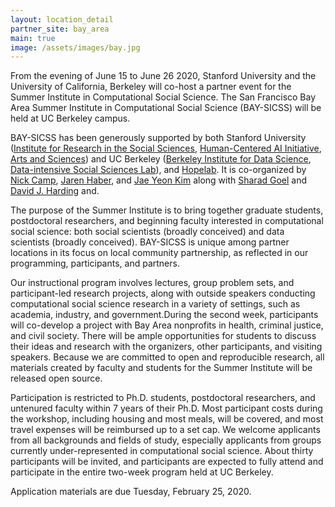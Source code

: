 ```yaml
---
layout: location_detail
partner_site: bay_area
main: true
image: /assets/images/bay.jpg
---
```


From the evening of June 15 to June 26 2020, Stanford University and the University of California, Berkeley will co-host a partner event for the Summer Institute in Computational Social Science. The San Francisco Bay Area Summer Institute in Computational Social Science (BAY-SICSS) will be held at UC Berkeley campus. 

BAY-SICSS has been generously supported by both Stanford University ([Institute for Research in the Social Sciences](https://iriss.stanford.edu/), [Human-Centered AI Initiative](https://hai.stanford.edu/), [Arts and Sciences](https://exploredegrees.stanford.edu/schoolofhumanitiesandsciences/)) and UC Berkeley ([Berkeley Institute for Data Science](https://bids.berkeley.edu/), [Data-intensive Social Sciences Lab](https://dlab.berkeley.edu/)), and [Hopelab](https://hopelab.org/). It is co-organized by [Nick Camp](https://ncamp.people.stanford.edu/), [Jaren Haber](https://www.jarenhaber.com/), and [Jae Yeon Kim](https://jaeyk.github.io/) along with [Sharad Goel](https://5harad.com/) and [David J. Harding](https://sociology.berkeley.edu/faculty/david-j-harding) and.

The purpose of the Summer Institute is to bring together graduate students, postdoctoral researchers, and beginning faculty interested in computational social science: both social scientists (broadly conceived) and data scientists (broadly conceived). BAY-SICSS is unique among partner locations in its focus on local community partnership, as reflected in our programming, participants, and partners. 

Our instructional program involves lectures, group problem sets, and participant-led research projects, along with outside speakers conducting computational social science research in a variety of settings, such as academia, industry, and government.During the second week, participants will co-develop a project with Bay Area nonprofits in health, criminal justice, and civil society. There will be ample opportunities for students to discuss their ideas and research with the organizers, other participants, and visiting speakers. Because we are committed to open and reproducible research, all materials created by faculty and students for the Summer Institute will be released open source. 

Participation is restricted to Ph.D. students, postdoctoral researchers, and untenured faculty within 7 years of their Ph.D. Most participant costs during the workshop, including housing and most meals, will be covered, and most travel expenses will be reimbursed up to a set cap. We welcome applicants from all backgrounds and fields of study, especially applicants from groups currently under-represented in computational social science. About thirty participants will be invited, and participants are expected to fully attend and participate in the entire two-week program held at UC Berkeley.

Application materials are due Tuesday, February 25, 2020.
